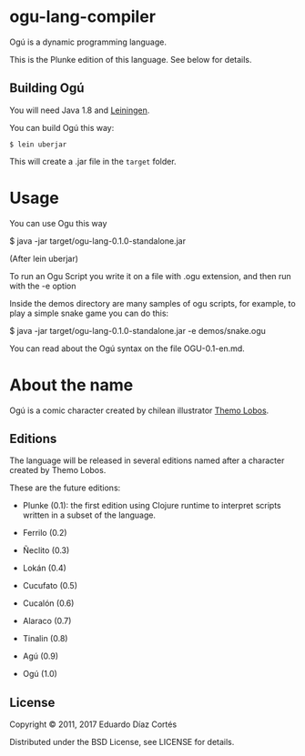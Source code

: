 # ogu-lang-compiler

Ogú is a dynamic programming language.

This is the Plunke edition of this language. See below for details.

## Building Ogú

You will need Java 1.8 and [Leiningen](https://leiningen.org).

You can build Ogú this way:

    $ lein uberjar

This will create a .jar file in the `target` folder.

# Usage

You can use Ogu this way

$ java -jar target/ogu-lang-0.1.0-standalone.jar

(After lein uberjar)

To run an Ogu Script you write it on a file with .ogu extension, and then run with the -e option

Inside the demos directory are many samples of ogu scripts, for example, to play a simple snake game you can do this:

$ java -jar target/ogu-lang-0.1.0-standalone.jar -e demos/snake.ogu

You can read about the Ogú syntax on the file OGU-0.1-en.md.

# About the name

Ogú is a comic character created by chilean illustrator [Themo Lobos](https://en.wikipedia.org/wiki/Themo_Lobos).

## Editions

The language will be released in several editions named after a character created by Themo Lobos.

These are the future editions:

- Plunke (0.1): the first edition using Clojure runtime to interpret scripts written in a subset of the language.

- Ferrilo (0.2)

- Ñeclito (0.3)

- Lokán (0.4)

- Cucufato (0.5)

- Cucalón (0.6)

- Alaraco (0.7)

- Tinalin (0.8)

- Agú (0.9)

- Ogú (1.0)

## License

Copyright © 2011, 2017 Eduardo Díaz Cortés

Distributed under the BSD License, see LICENSE for details.
